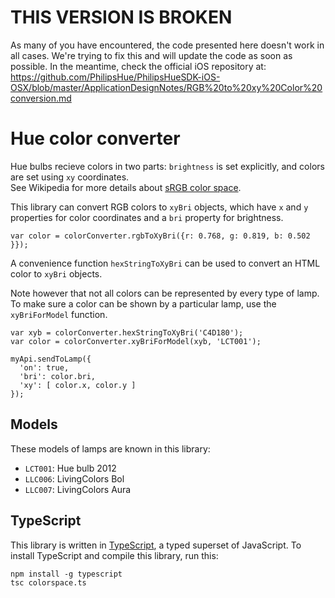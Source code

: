 
THIS VERSION IS BROKEN
======================
As many of you have encountered, the code presented here doesn't work in all cases. We're trying to fix this and will update the code as soon as possible. In the meantime, check the official iOS repository at:
https://github.com/PhilipsHue/PhilipsHueSDK-iOS-OSX/blob/master/ApplicationDesignNotes/RGB%20to%20xy%20Color%20conversion.md


Hue color converter
===================

Hue bulbs recieve colors in two parts: `brightness` is set explicitly, and colors are set using `xy` coordinates.  
See Wikipedia for more details about [sRGB color space](https://en.wikipedia.org/wiki/SRGB).

This library can convert RGB colors to `xyBri` objects, which have `x` and `y` properties for color coordinates and a `bri` property for brightness.

    var color = colorConverter.rgbToXyBri({r: 0.768, g: 0.819, b: 0.502 }});

A convenience function `hexStringToXyBri` can be used to convert an HTML color to `xyBri` objects.

Note however that not all colors can be represented by every type of lamp.
To make sure a color can be shown by a particular lamp, use the `xyBriForModel` function.

    var xyb = colorConverter.hexStringToXyBri('C4D180');
    var color = colorConverter.xyBriForModel(xyb, 'LCT001');

    myApi.sendToLamp({
      'on': true,
      'bri': color.bri,
      'xy': [ color.x, color.y ]
    });


Models
------

These models of lamps are known in this library:

  * `LCT001`: Hue bulb 2012
  * `LLC006`: LivingColors Bol
  * `LLC007`: LivingColors Aura


TypeScript
----------

This library is written in [TypeScript](http://www.typescriptlang.org/), a typed superset of JavaScript. To install TypeScript and compile this library, run this:

    npm install -g typescript
    tsc colorspace.ts

